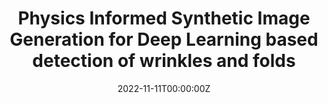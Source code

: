 ---
title: "Physics Informed Synthetic Image Generation for Deep Learning based detection of wrinkles and folds"
authors:
- admin
- Junyan Cheng
- Reuben Levine
- Vihan Krishnan
- Jernej Barbic
- Satyandra K. Gupta

date: "2022-11-11T00:00:00Z"
doi: ""


# Publication type.
# Legend: 0 = Uncategorized; 1 = Conference paper; 2 = Journal article;
# 3 = Preprint / Working Paper; 4 = Report; 5 = Book; 6 = Book section;
# 7 = Thesis; 8 = Patent
publication_types: ["2"]

# Publication name and optional abbreviated publication name.
publication: "*ASME Journal of Computing and Information Science in Engineering*"
publication_short: ""

abstract: 

tags:
- Source Themes
featured: true

# links:
# - name: ""
#   url: ""
url_pdf: ""
url_code: 'https://github.com/RROS-Lab/DeepSynthDefectDetector'
url_dataset: 'https://drive.google.com/drive/folders/191EgISHWs6FH6FCKOSBTKoLQjo29bWh0?usp=share_link'
url_poster: ''
url_project: ''
url_slides: ''
url_source: ''
url_video: ''

# Featured image
# To use, add an image named `featured.jpg/png` to your page's folder. 
image:
  caption: 'Image credit: [**Unsplash**](https://unsplash.com/photos/jdD8gXaTZsc)'
  focal_point: ""
  filename: featured.png
  preview_only: false

# Associated Projects (optional).
#   Associate this publication with one or more of your projects.
#   Simply enter your project's folder or file name without extension.
#   E.g. `internal-project` references `content/project/internal-project/index.md`.
#   Otherwise, set `projects: []`.
projects: []

# Slides (optional).
#   Associate this publication with Markdown slides.
#   Simply enter your slide deck's filename without extension.
#   E.g. `slides: "example"` references `content/slides/example/index.md`.
#   Otherwise, set `slides: ""`.
slides: ""
---